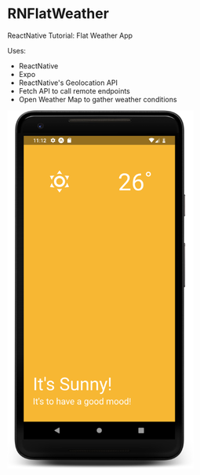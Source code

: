 # RNFlatWeather
ReactNative Tutorial: Flat Weather App


Uses:
- ReactNative
- Expo
- ReactNative's Geolocation API
- Fetch API to call remote endpoints
- Open Weather Map to gather weather conditions

<img src="https://github.com/gshockv/RNFlatWeather/blob/master/assets/flat_weather_rn_app.png" width="380" />
